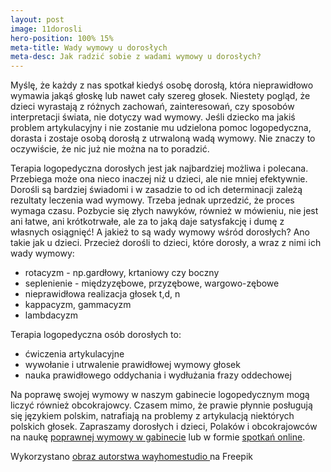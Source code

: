 ```yaml
---
layout: post
image: 11dorosli
hero-position: 100% 15%
meta-title: Wady wymowy u dorosłych
meta-desc: Jak radzić sobie z wadami wymowy u dorosłych?
---
```


Myślę, że każdy z nas spotkał kiedyś osobę dorosłą, która nieprawidłowo wymawia jakąś głoskę lub nawet cały szereg
głosek.
Niestety pogląd, że dzieci wyrastają z różnych zachowań, zainteresowań, czy sposobów interpretacji świata, nie dotyczy
wad wymowy.
Jeśli dziecko ma jakiś problem artykulacyjny i nie zostanie mu udzielona pomoc logopedyczna, dorasta i zostaje osobą
dorosłą z utrwaloną wadą wymowy.
Nie znaczy to oczywiście, że nic już nie można na to poradzić.

Terapia logopedyczna dorosłych jest jak najbardziej możliwa i polecana. Przebiega może ona nieco inaczej niż u dzieci,
ale nie mniej efektywnie.
Dorośli są bardziej świadomi i w zasadzie to od ich determinacji zależą rezultaty leczenia wad wymowy. Trzeba jednak
uprzedzić, że proces wymaga czasu.
Pozbycie się złych nawyków, również w mówieniu, nie jest ani łatwe, ani krótkotrwałe, ale za to jaką daje satysfakcję i
dumę z własnych osiągnięć!
A jakież to są wady wymowy wśród dorosłych? Ano takie jak u dzieci. Przecież dorośli to dzieci, które dorosły, a wraz z
nimi ich wady wymowy:

- rotacyzm - np.gardłowy, krtaniowy czy boczny
- seplenienie - międzyzębowe, przyzębowe, wargowo-zębowe
- nieprawidłowa realizacja głosek t,d, n
- kappacyzm, gammacyzm
- lambdacyzm

Terapia logopedyczna osób dorosłych to:

- ćwiczenia artykulacyjne
- wywołanie i utrwalenie prawidłowej wymowy głosek
- nauka prawidłowego oddychania i wydłużania frazy oddechowej

Na poprawę swojej wymowy w naszym gabinecie logopedycznym mogą liczyć również obcokrajowcy.
Czasem mimo, że prawie płynnie posługują się językiem polskim, natrafiają na problemy z artykulacją niektórych polskich
głosek.
Zapraszamy dorosłych i dzieci, Polaków i obcokrajowców na naukę [poprawnej wymowy w gabinecie](/zajęcia/logopeda-lodz)
lub w formie [spotkań online](/zajęcia/logopeda-online).

<p class="text-right small m-0">
Wykorzystano 
<a href="https://pl.freepik.com/darmowe-zdjecie/oszolomiona-piekna-kobieta-i-jej-partner-patrza-z-niedowierzaniem-oczami-przez-okulary_10521283.htm" class="text-muted">
obraz autorstwa wayhomestudio
</a> na Freepik
</p>
